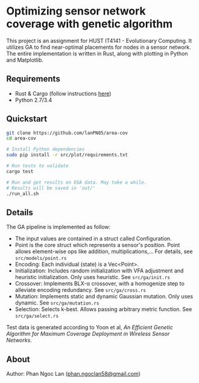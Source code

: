 # Optimizing sensor network coverage with genetic algorithm
This project is an assignment for HUST IT4141 - Evolutionary Computing.
It utilizes GA to find near-optimal placements for nodes in a sensor network. The entire implementation is written in Rust, along with plotting in Python and Matplotlib.

## Requirements
- Rust & Cargo (follow instructions [here](https://www.rust-lang.org/en-US/install.html))
- Python 2.7/3.4

## Quickstart
```bash
git clone https://github.com/lanPN85/area-cov
cd area-cov

# Install Python dependencies
sudo pip install -r src/plot/requirements.txt

# Run tests to validate
cargo test

# Run and get results on EGA data. May take a while.
# Results will be saved in 'out/'
./run_all.sh
```

## Details
The GA pipeline is implemented as follow:
- The input values are contained in a struct called Configuration.
- Point is the core struct which represents a sensor's position. Point allows element-wise ops like addition, multiplications,... For details, see `src/models/point.rs`
- Encoding: Each individual (state) is a Vec\<Point>.
- Initialization: Includes random initialization with VFA adjustment and heuristic initialization. Only uses heuristic. See `src/ga/init.rs`
- Crossover: Implements BLX-&#945; crossover, with a homogenize step to alleviate encoding redundancy. See `src/ga/cross.rs`
- Mutation: Implements static and dynamic Gaussian mutation. Only uses dynamic. See `src/ga/mutation.rs`
- Selection: Selects k-best. Allows passing arbitrary metric function. See `src/ga/select.rs`

Test data is generated according to Yoon et al, _An Efficient Genetic Algorithm for Maximum
Coverage Deployment in Wireless Sensor Networks_.
 
## About
Author: Phan Ngoc Lan (<phan.ngoclan58@gmail.com>)
